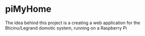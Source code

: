 piMyHome
========

The idea behind this project is a creating a web application for the Bticino/Legrand domotic system, running on a Raspberry Pi

